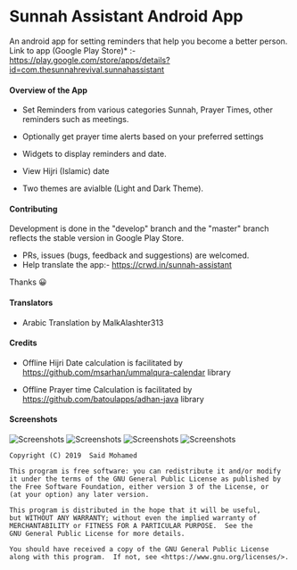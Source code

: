# Sunnah Assistant Android App
An android app for setting reminders that help you become a better person.
Link to app (Google Play Store)* :- https://play.google.com/store/apps/details?id=com.thesunnahrevival.sunnahassistant

<h4>Overview of the App</h4>

- Set Reminders from various categories Sunnah, Prayer Times, other reminders such as meetings.

- Optionally get prayer time alerts based on your preferred settings

- Widgets to display reminders and date.

- View Hijri (Islamic) date

- Two themes are avialble (Light and Dark Theme).

<h4>Contributing</h4>

Development is done in the "develop" branch and the "master" branch reflects the stable version in Google Play Store.

- PRs, issues (bugs, feedback and suggestions) are welcomed.
- Help translate the app:- https://crwd.in/sunnah-assistant

Thanks 😀

<h4>Translators</h4>

- Arabic Translation by MalkAlashter313

<h4>Credits</h4>

- Offline Hijri Date calculation is facilitated by https://github.com/msarhan/ummalqura-calendar library

- Offline Prayer time Calculation is facilitated by https://github.com/batoulapps/adhan-java library

<h4>Screenshots</h4>

![Screenshots](https://lh3.googleusercontent.com/iUbXNPec2EsaAvel_T4Wc489AmG-xZEH1GfZAQw6yHWSDcQFvRPXwve8KbFhuqz0sw=w720-h310)
![Screenshots](https://lh3.googleusercontent.com/Rhd38Qz77qYXrcoGcLZt_5mLdTXkMS5wAaz5J2bL9wMmicL62jLftDXOpDAg3k_tjSxx=w720-h310)
![Screenshots](https://lh3.googleusercontent.com/wsukzRjBsUTw5za5j_R7ZT5AEC79yC4_Yyhu8egAF_Cux8x-_Kz6cirBvVGCtOn7Q-Af=w720-h310)
![Screenshots](https://lh3.googleusercontent.com/MVjChOHu7fNS5jUaZnLDcMaiHHXsx-02_Vbx629qwGrQdc2rofI_lTpvEzuSCr71qw=w720-h310)

    Copyright (C) 2019  Said Mohamed

    This program is free software: you can redistribute it and/or modify
    it under the terms of the GNU General Public License as published by
    the Free Software Foundation, either version 3 of the License, or
    (at your option) any later version.

    This program is distributed in the hope that it will be useful,
    but WITHOUT ANY WARRANTY; without even the implied warranty of
    MERCHANTABILITY or FITNESS FOR A PARTICULAR PURPOSE.  See the
    GNU General Public License for more details.

    You should have received a copy of the GNU General Public License
    along with this program.  If not, see <https://www.gnu.org/licenses/>.

